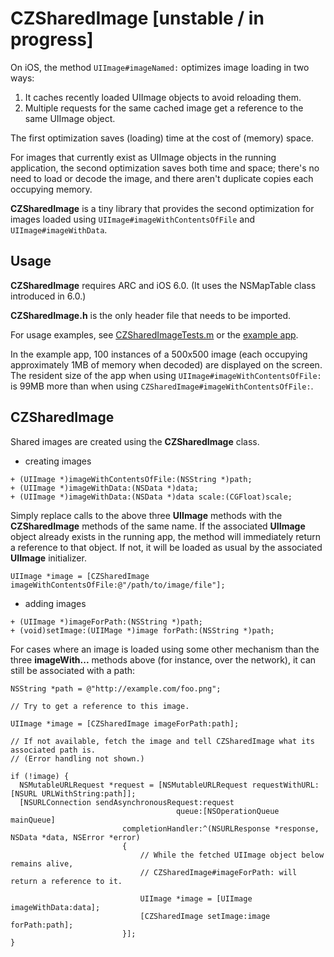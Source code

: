 # CZSharedImage [unstable / in progress]

On iOS, the method ```UIImage#imageNamed:``` optimizes image loading in two ways:

1. It caches recently loaded UIImage objects to avoid reloading them.
2. Multiple requests for the same cached image get a reference to the same UIImage object.

The first optimization saves (loading) time at the cost of (memory) space.

For images that currently exist as UIImage objects in the running application, the second optimization saves both time and space;  there's no need to load or decode the image, and there aren't duplicate copies each occupying memory.

__CZSharedImage__ is a tiny library that provides the second optimization for images loaded using ```UIImage#imageWithContentsOfFile``` and ```UIImage#imageWithData```. 

## Usage

__CZSharedImage__ requires ARC and iOS 6.0.  (It uses the NSMapTable class introduced in 6.0.)

__CZSharedImage.h__ is the only header file that needs to be imported.

For usage examples, see [CZSharedImageTests.m](https://github.com/mjmsmith/gcdobjc/blob/master/GCDObjCTests/GCDObjCTests.m) or the [example app]().

In the example app, 100 instances of a 500x500 image (each occupying approximately 1MB of memory when decoded) are displayed on the screen.  The resident size of the app when using  ```UIImage#imageWithContentsOfFile:``` is 99MB more than when using ```CZSharedImage#imageWithContentsOfFile:```.

## CZSharedImage

Shared images are created using the __CZSharedImage__ class.

* creating images

```
+ (UIImage *)imageWithContentsOfFile:(NSString *)path;
+ (UIImage *)imageWithData:(NSData *)data;
+ (UIImage *)imageWithData:(NSData *)data scale:(CGFloat)scale;

```

Simply replace calls to the above three __UIImage__ methods with the __CZSharedImage__ methods of the same name.  If the associated __UIImage__ object already exists in the running app, the method will immediately return a reference to that object.  If not, it will be loaded as usual by the associated __UIImage__ initializer.

```
UIImage *image = [CZSharedImage imageWithContentsOfFile:@"/path/to/image/file"];
```

* adding images

```
+ (UIImage *)imageForPath:(NSString *)path;
+ (void)setImage:(UIIMage *)image forPath:(NSString *)path;
```

For cases where an image is loaded using some other mechanism than the three __imageWith...__ methods above (for instance, over the network), it can still be associated with a path:

```
NSString *path = @"http://example.com/foo.png";

// Try to get a reference to this image.

UIImage *image = [CZSharedImage imageForPath:path];

// If not available, fetch the image and tell CZSharedImage what its associated path is.
// (Error handling not shown.)

if (!image) {
  NSMutableURLRequest *request = [NSMutableURLRequest requestWithURL:[NSURL URLWithString:path]];
  [NSURLConnection sendAsynchronousRequest:request
                                     queue:[NSOperationQueue mainQueue]
                         completionHandler:^(NSURLResponse *response, NSData *data, NSError *error)
                         {
                             // While the fetched UIImage object below remains alive,
                             // CZSharedImage#imageForPath: will return a reference to it.

                             UIImage *image = [UIImage imageWithData:data];
                             [CZSharedImage setImage:image forPath:path];
                         }];
}


```